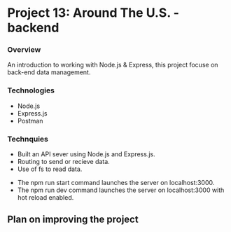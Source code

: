 # Project 13: Around The U.S. - backend

### Overview

An introduction to working with Node.js & Express, this project focuse on back-end data management.

### Technologies

- Node.js
- Express.js
- Postman

### Technquies

- Built an API sever using Node.js and Express.js.
- Routing to send or recieve data.
- Use of fs to read data.

* The npm run start command launches the server on localhost:3000.
* The npm run dev command launches the server on localhost:3000 with hot reload enabled.

## Plan on improving the project